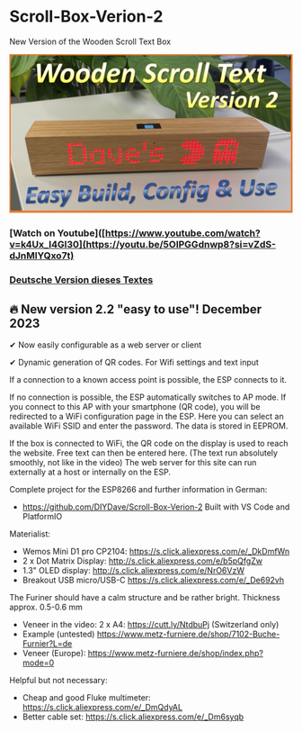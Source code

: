 # Scroll-Box-Verion-2
New Version of the Wooden Scroll Text Box

![alt tag](https://github.com/DIYDave/Scroll-Box-Verion-2/blob/main/Thumbnail_v2.png)
<br>
### [Watch on Youtube]([https://www.youtube.com/watch?v=k4Ux_I4Gl30](https://youtu.be/5OIPGGdnwp8?si=vZdS-dJnMlYQxo7t)   
### [Deutsche Version dieses Textes](https://github.com/DIYDave/ScrollText-ESP8266/blob/V2.0/Deutsch.md)

## 🔥 New version 2.2 "easy to use"! December 2023
✔  Now easily configurable as a web server or client

✔  Dynamic generation of QR codes. For Wifi settings and text input

If a connection to a known access point is possible, the ESP connects to it.

If no connection is possible, the ESP automatically switches to AP mode.
If you connect to this AP with your smartphone (QR code), you will be redirected to a WiFi configuration page in the ESP.
Here you can select an available WiFi SSID and enter the password. The data is stored in EEPROM.

If the box is connected to WiFi, the QR code on the display is used to reach the website.
Free text can then be entered here. (The text run absolutely smoothly, not like in the video)
The web server for this site can run externally at a host or internally on the ESP.

Complete project for the ESP8266 and further information in German:
- https://github.com/DIYDave/Scroll-Box-Verion-2
Built with VS Code and PlatformIO

Materialist:
- Wemos Mini D1 pro CP2104: https://s.click.aliexpress.com/e/_DkDmfWn
- 2 x Dot Matrix Display: http://s.click.aliexpress.com/e/b5pQfgZw
- 1.3" OLED display: http://s.click.aliexpress.com/e/NrO6VzW
- Breakout USB micro/USB-C https://s.click.aliexpress.com/e/_De692vh

The Furiner should have a calm structure and be rather bright. Thickness approx. 0.5-0.6 mm
- Veneer in the video: 2 x A4: https://cutt.ly/NtdbuPj (Switzerland only)
- Example (untested) https://www.metz-furniere.de/shop/7102-Buche-Furnier?L=de
- Veneer (Europe): https://www.metz-furniere.de/shop/index.php?mode=0

Helpful but not necessary:
- Cheap and good Fluke multimeter: https://s.click.aliexpress.com/e/_DmQdyAL
- Better cable set: https://s.click.aliexpress.com/e/_Dm6syqb
